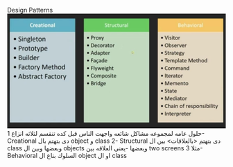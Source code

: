 Design Patterns
![design_patterns](images/design_patternes.jpeg)
حلول عامه لمجموعه مشاكل شائعه واجهت الناس قبل كده
تنقسم لثلاثه انزاع 
1- Creational
دى بتهتم بال object و class 
2-  Structural
دى بتهتم <بالعلاقات> بين ال class وبعضها وبين ال objects وبعضها
-يعنى العلاقه بين two screens  مثلا 
3- Behavioral
السلوك بتاع ال object او ال class
